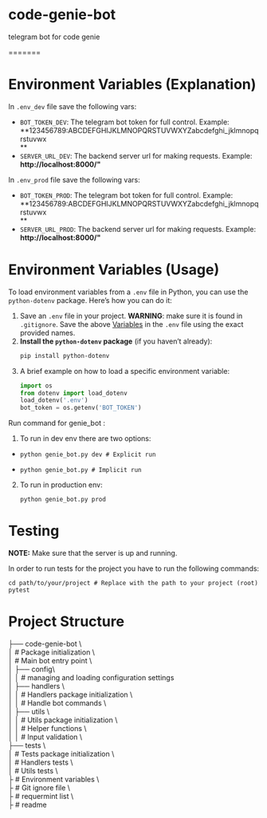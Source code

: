 
# code-genie-bot  
telegram bot for code genie  
  
=======  
# Environment Variables (Explanation)  
 In `.env_dev` file save the following vars:
- `BOT_TOKEN_DEV`: The telegram bot token for full control. Example: **123456789:ABCDEFGHIJKLMNOPQRSTUVWXYZabcdefghi_jklmnopqrstuvwx  
**  
- `SERVER_URL_DEV`: The backend server url for making requests. Example: **http://localhost:8000/"**    

 In `.env_prod` file save the following vars:
- `BOT_TOKEN_PROD`: The telegram bot token for full control. Example: **123456789:ABCDEFGHIJKLMNOPQRSTUVWXYZabcdefghi_jklmnopqrstuvwx  
**  
- `SERVER_URL_PROD`: The backend server url for making requests. Example: **http://localhost:8000/"**  
# Environment Variables (Usage)   
To load environment variables from a `.env` file in Python, you can use the `python-dotenv` package. Here’s how you can do it:  
  
1. Save an `.env` file in your project. **WARNING**: make sure it is found in `.gitignore`. Save the above [Variables](#environment-variables-explanation) in the `.env` file using the exact provided names.   
2. **Install the `python-dotenv` package** (if you haven’t already):  
   ```sh  
   pip install python-dotenv  
	  ```
 3. A brief example on how to load a specific environment variable:  
	   ```python  
	  import os  
	 from dotenv import load_dotenv     
	 load_dotenv('.env')  
	 bot_token = os.getenv('BOT_TOKEN')  
	 ```
Run command for genie_bot :   
1. To run in dev env there are two options:

- ```shell
  python genie_bot.py dev # Explicit run
  ```

- ```shell
  python genie_bot.py # Implicit run
  ```

2. To run in production env:

	```shell 
	python genie_bot.py prod
	``` 

# Testing

**NOTE:** Make sure that the server is up and running.

In order to run tests for the project you have to run the following commands:

```shell
cd path/to/your/project # Replace with the path to your project (root)
pytest
```

# Project Structure

├── code-genie-bot \  
│  # Package initialization \  
│  # Main bot entry point \  
│ ├── config\  
│ │  # managing and loading configuration settings   
│ ├── handlers \  
│ │  # Handlers package initialization \  
│ │  # Handle bot commands \  
│ ├── utils \  
│ │  # Utils package initialization \  
│ │  # Helper functions \  
│ │  # Input validation  \  
├── tests \  
│  # Tests package initialization \  
│  # Handlers tests \  
│  # Utils tests \  
├ # Environment variables \  
├ # Git ignore file \  
├ # requermint list \  
├ # readme
